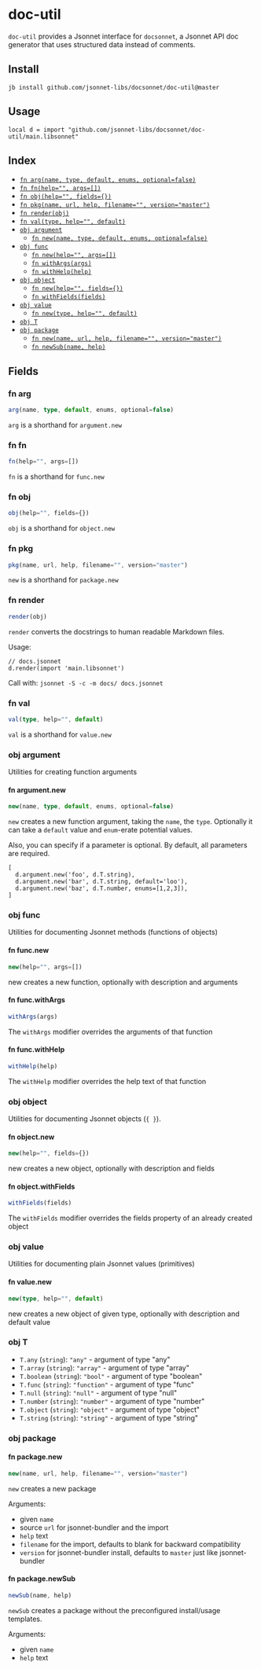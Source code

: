 # doc-util

`doc-util` provides a Jsonnet interface for `docsonnet`,
 a Jsonnet API doc generator that uses structured data instead of comments.


## Install

```
jb install github.com/jsonnet-libs/docsonnet/doc-util@master
```

## Usage

```jsonnet
local d = import "github.com/jsonnet-libs/docsonnet/doc-util/main.libsonnet"
```

## Index

* [`fn arg(name, type, default, enums, optional=false)`](#fn-arg)
* [`fn fn(help="", args=[])`](#fn-fn)
* [`fn obj(help="", fields={})`](#fn-obj)
* [`fn pkg(name, url, help, filename="", version="master")`](#fn-pkg)
* [`fn render(obj)`](#fn-render)
* [`fn val(type, help="", default)`](#fn-val)
* [`obj argument`](#obj-argument)
  * [`fn new(name, type, default, enums, optional=false)`](#fn-argumentnew)
* [`obj func`](#obj-func)
  * [`fn new(help="", args=[])`](#fn-funcnew)
  * [`fn withArgs(args)`](#fn-funcwithargs)
  * [`fn withHelp(help)`](#fn-funcwithhelp)
* [`obj object`](#obj-object)
  * [`fn new(help="", fields={})`](#fn-objectnew)
  * [`fn withFields(fields)`](#fn-objectwithfields)
* [`obj value`](#obj-value)
  * [`fn new(type, help="", default)`](#fn-valuenew)
* [`obj T`](#obj-t)
* [`obj package`](#obj-package)
  * [`fn new(name, url, help, filename="", version="master")`](#fn-packagenew)
  * [`fn newSub(name, help)`](#fn-packagenewsub)

## Fields

### fn arg

```ts
arg(name, type, default, enums, optional=false)
```

`arg` is a shorthand for `argument.new`

### fn fn

```ts
fn(help="", args=[])
```

`fn` is a shorthand for `func.new`

### fn obj

```ts
obj(help="", fields={})
```

`obj` is a shorthand for `object.new`

### fn pkg

```ts
pkg(name, url, help, filename="", version="master")
```

`new` is a shorthand for `package.new`

### fn render

```ts
render(obj)
```

`render` converts the docstrings to human readable Markdown files.

Usage:

```jsonnet
// docs.jsonnet
d.render(import 'main.libsonnet')
```

Call with: `jsonnet -S -c -m docs/ docs.jsonnet`


### fn val

```ts
val(type, help="", default)
```

`val` is a shorthand for `value.new`

### obj argument

Utilities for creating function arguments

#### fn argument.new

```ts
new(name, type, default, enums, optional=false)
```

`new` creates a new function argument, taking the `name`, the `type`. Optionally it
can take a `default` value and `enum`-erate potential values.

Also, you can specify if a parameter is optional. By default, all parameters are required.


```jsonnet
[
  d.argument.new('foo', d.T.string),
  d.argument.new('bar', d.T.string, default='loo'),
  d.argument.new('baz', d.T.number, enums=[1,2,3]),
]
```


### obj func

Utilities for documenting Jsonnet methods (functions of objects)

#### fn func.new

```ts
new(help="", args=[])
```

new creates a new function, optionally with description and arguments

#### fn func.withArgs

```ts
withArgs(args)
```

The `withArgs` modifier overrides the arguments of that function

#### fn func.withHelp

```ts
withHelp(help)
```

The `withHelp` modifier overrides the help text of that function

### obj object

Utilities for documenting Jsonnet objects (`{ }`).

#### fn object.new

```ts
new(help="", fields={})
```

new creates a new object, optionally with description and fields

#### fn object.withFields

```ts
withFields(fields)
```

The `withFields` modifier overrides the fields property of an already created object

### obj value

Utilities for documenting plain Jsonnet values (primitives)

#### fn value.new

```ts
new(type, help="", default)
```

new creates a new object of given type, optionally with description and default value

### obj T


* `T.any` (`string`): `"any"` - argument of type "any"
* `T.array` (`string`): `"array"` - argument of type "array"
* `T.boolean` (`string`): `"bool"` - argument of type "boolean"
* `T.func` (`string`): `"function"` - argument of type "func"
* `T.null` (`string`): `"null"` - argument of type "null"
* `T.number` (`string`): `"number"` - argument of type "number"
* `T.object` (`string`): `"object"` - argument of type "object"
* `T.string` (`string`): `"string"` - argument of type "string"

### obj package


#### fn package.new

```ts
new(name, url, help, filename="", version="master")
```

`new` creates a new package

Arguments:

* given `name`
* source `url` for jsonnet-bundler and the import
* `help` text
* `filename` for the import, defaults to blank for backward compatibility
* `version` for jsonnet-bundler install, defaults to `master` just like jsonnet-bundler


#### fn package.newSub

```ts
newSub(name, help)
```

`newSub` creates a package without the preconfigured install/usage templates.

Arguments:

* given `name`
* `help` text


